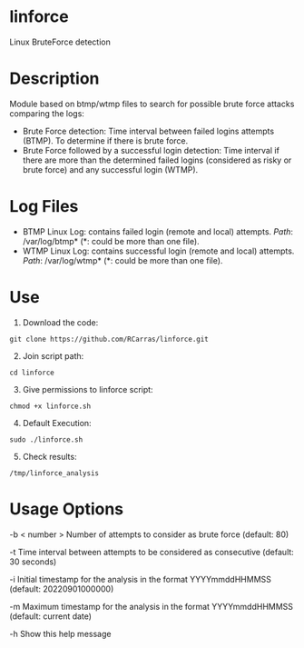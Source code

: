 # linforce
Linux BruteForce detection

# Description
Module based on btmp/wtmp files to search for possible brute force attacks comparing the logs:
- Brute Force detection: Time interval between failed logins attempts (BTMP). To determine if there is brute force.
- Brute Force followed by a successful login detection: Time interval if there are more than the determined failed logins (considered as risky or brute force) and any successful login (WTMP).

# Log Files
- BTMP Linux Log: contains failed login (remote and local) attempts.
*Path*: /var/log/btmp* (*: could be more than one file).
- WTMP Linux Log: contains successful login (remote and local) attempts.
*Path*: /var/log/wtmp* (*: could be more than one file).

# Use
1. Download the code:
```
git clone https://github.com/RCarras/linforce.git
```

2. Join script path:
```
cd linforce
```

3. Give permissions to linforce script:
```
chmod +x linforce.sh
```

4. Default Execution:
```
sudo ./linforce.sh
```

5. Check results:
```
/tmp/linforce_analysis
```

# Usage Options
-b < number >      Number of attempts to consider as brute force (default: 80)

-t <seconds>     Time interval between attempts to be considered as consecutive (default: 30 seconds)

-i <timestamp>   Initial timestamp for the analysis in the format YYYYmmddHHMMSS (default: 20220901000000)

-m <timestamp>   Maximum timestamp for the analysis in the format YYYYmmddHHMMSS (default: current date)

-h               Show this help message

